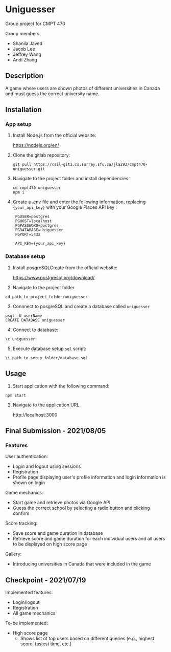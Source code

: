 # Uniguesser

Group project for CMPT 470

Group members:
- Shanila Javed
- Jacob Lee
- Jeffrey Wang
- Andi Zhang

## Description

A game where users are shown photos of different universities in Canada and must guess the correct university name.

## Installation

### App setup
1. Install Node.js from the official website:
  
    https://nodejs.org/en/

2. Clone the gitlab repository:

    ```
    git pull https://csil-git1.cs.surrey.sfu.ca/jla293/cmpt470-uniguesser.git
    ```

3. Navigate to the project folder and install dependencies:

    ```
    cd cmpt470-uniguesser
    npm i
    ```

4. Create a .env file and enter the following information, replacing `{your_api_key}` with your Google Places API key :
   
   ```
    PGUSER=postgres
    PGHOST=localhost
    PGPASSWORD=postgres
    PGDATABASE=uniguesser
    PGPORT=5432

    API_KEY={your_api_key}
   ```

### Database setup
1. Install posgreSQLCreate from the official website:
    
    https://www.postgresql.org/download/

2. Navigate to the project folder
  ```
  cd path_to_project_folder/uniguesser
  ```

3. Connnect to posgreSQL and create a database called `uniguesser`
  ```
  psql -U userName
  CREATE DATABASE uniguesser
  ```

4. Connect to database:
  ```
  \c uniguesser
  ```


5. Execute database setup `sql` script:
  ```
  \i path_to_setup_folder/database.sql
  ```
   

## Usage

1. Start application with the following command:
  ```
  npm start
  ```

2. Navigate to the application URL
  
    http://localhost:3000

## Final Submission - 2021/08/05

### Features
User authentication:
- Login and logout using sessions
- Registration
- Profile page displaying user's profile information and login information is shown on login
  
Game mechanics:
- Start game and retrieve photos via Google API
- Guess the correct school by selecting a radio button and clicking confirm

Score tracking:
- Save score and game duration in database
- Retrieve score and game duration for each individual users and all users to be displayed on high score page

Gallery:
- Introducing universities in Canada that were included in the game

## Checkpoint - 2021/07/19

Implemented features:
- Login/logout
- Registration
- All game mechanics
  
To-be implemented:
- High score page
  - Shows list of top users based on different queries (e.g., highest score, fastest time, etc.)